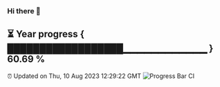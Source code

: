 ### Hi there 👋
⏳ Year progress { ██████████████████▁▁▁▁▁▁▁▁▁▁▁▁ } 60.69 %
---
⏰ Updated on Thu, 10 Aug 2023 12:29:22 GMT
![Progress Bar CI](https://github.com/liununu/liununu/workflows/Progress%20Bar%20CI/badge.svg)
